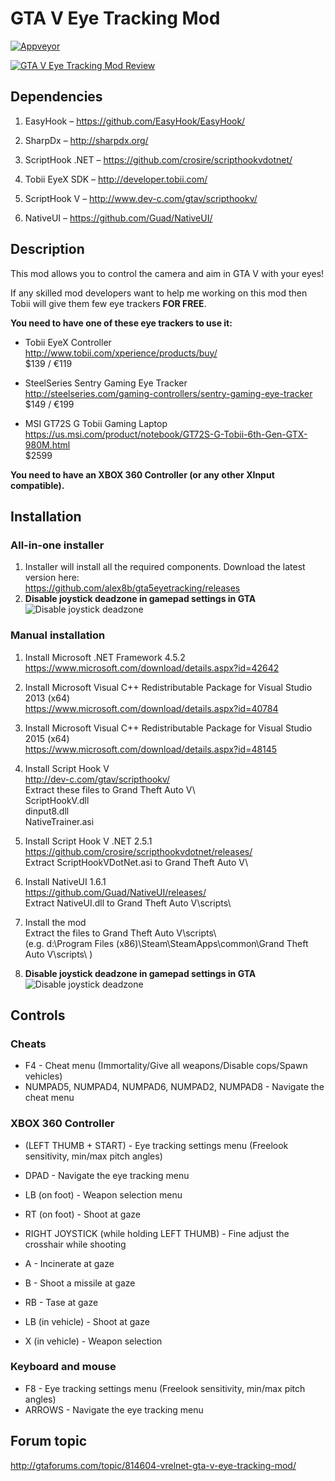 # GTA V Eye Tracking Mod
[![Appveyor](https://ci.appveyor.com/api/projects/status/github/alex8b/gta5eyetracking?svg=true)](https://ci.appveyor.com/project/alex8b/gta5eyetracking)

[![GTA V Eye Tracking Mod Review](https://i.ytimg.com/vi_webp/RqayFa_nSXs/mqdefault.webp)](https://www.youtube.com/watch?v=6UQdwbOINm4)

## Dependencies

1.	EasyHook – https://github.com/EasyHook/EasyHook/

2.	SharpDx – http://sharpdx.org/

3.	ScriptHook .NET – https://github.com/crosire/scripthookvdotnet/

4.	Tobii EyeX SDK – http://developer.tobii.com/

5.	ScriptHook V – http://www.dev-c.com/gtav/scripthookv/

6.	NativeUI – https://github.com/Guad/NativeUI/

## Description

This mod allows you to control the camera and aim in GTA V with your eyes!
 
If any skilled mod developers want to help me working on this mod then Tobii will give them few eye trackers **FOR FREE**.

**You need to have one of these eye trackers to use it:**
- Tobii EyeX Controller  
  http://www.tobii.com/xperience/products/buy/  
  $139 / €119  
 
- SteelSeries Sentry Gaming Eye Tracker  
  http://steelseries.com/gaming-controllers/sentry-gaming-eye-tracker  
  $149 / €199  

- MSI GT72S G Tobii Gaming Laptop  
  https://us.msi.com/product/notebook/GT72S-G-Tobii-6th-Gen-GTX-980M.html  
  $2599

**You need to have an XBOX 360 Controller (or any other XInput compatible).**

## Installation
### All-in-one installer
1. Installer will install all the required components. Download the latest version here:  
   https://github.com/alex8b/gta5eyetracking/releases
2. **Disable joystick deadzone in gamepad settings in GTA**  
![Disable joystick deadzone](http://i.imgur.com/FV7PfOv.png)

### Manual installation
1. Install Microsoft .NET Framework 4.5.2  
   https://www.microsoft.com/download/details.aspx?id=42642

2. Install Microsoft Visual C++ Redistributable Package for Visual Studio 2013 (x64)  
   https://www.microsoft.com/download/details.aspx?id=40784  

3. Install Microsoft Visual C++ Redistributable Package for Visual Studio 2015 (x64)  
   https://www.microsoft.com/download/details.aspx?id=48145  

4. Install Script Hook V  
   http://dev-c.com/gtav/scripthookv/  
   Extract these files to Grand Theft Auto V\  
   ScriptHookV.dll  
   dinput8.dll  
   NativeTrainer.asi  

5. Install Script Hook V .NET 2.5.1  
   https://github.com/crosire/scripthookvdotnet/releases/  
   Extract ScriptHookVDotNet.asi to Grand Theft Auto V\  

6. Install NativeUI 1.6.1  
   https://github.com/Guad/NativeUI/releases/  
   Extract NativeUI.dll to Grand Theft Auto V\scripts\  

7. Install the mod  
   Extract the files to Grand Theft Auto V\scripts\  
   (e.g. d:\Program Files (x86)\Steam\SteamApps\common\Grand Theft Auto V\scripts\ )  

8. **Disable joystick deadzone in gamepad settings in GTA**  
![Disable joystick deadzone](http://i.imgur.com/FV7PfOv.png)

## Controls
### Cheats
- F4 - Cheat menu (Immortality/Give all weapons/Disable cops/Spawn vehicles) 
- NUMPAD5, NUMPAD4, NUMPAD6, NUMPAD2, NUMPAD8 - Navigate the cheat menu 

### XBOX 360 Controller
- (LEFT THUMB + START) - Eye tracking settings menu (Freelook sensitivity, min/max pitch angles) 
- DPAD - Navigate the eye tracking menu 

- LB (on foot) - Weapon selection menu 
- RT (on foot) - Shoot at gaze 
- RIGHT JOYSTICK (while holding LEFT THUMB) - Fine adjust the crosshair while shooting 

- A - Incinerate at gaze 
- B - Shoot a missile at gaze 
- RB - Tase at gaze 

- LB (in vehicle) - Shoot at gaze 
- X (in vehicle) - Weapon selection 

### Keyboard and mouse
- F8 - Eye tracking settings menu (Freelook sensitivity, min/max pitch angles) 
- ARROWS - Navigate the eye tracking menu 

## Forum topic
http://gtaforums.com/topic/814604-vrelnet-gta-v-eye-tracking-mod/
